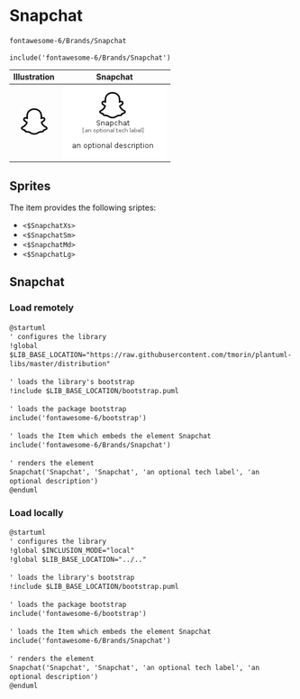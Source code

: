 # Snapchat


```text
fontawesome-6/Brands/Snapchat
```

```text
include('fontawesome-6/Brands/Snapchat')
```



| Illustration | Snapchat |
| :---: | :---: |
| ![illustration for Illustration](../../fontawesome-6/Brands/Snapchat.png) | ![illustration for Snapchat](../../fontawesome-6/Brands/Snapchat.Local.png) |



## Sprites
The item provides the following sriptes:

- `<$SnapchatXs>`
- `<$SnapchatSm>`
- `<$SnapchatMd>`
- `<$SnapchatLg>`





## Snapchat

### Load remotely
```plantuml
@startuml
' configures the library
!global $LIB_BASE_LOCATION="https://raw.githubusercontent.com/tmorin/plantuml-libs/master/distribution"

' loads the library's bootstrap
!include $LIB_BASE_LOCATION/bootstrap.puml

' loads the package bootstrap
include('fontawesome-6/bootstrap')

' loads the Item which embeds the element Snapchat
include('fontawesome-6/Brands/Snapchat')

' renders the element
Snapchat('Snapchat', 'Snapchat', 'an optional tech label', 'an optional description')
@enduml
```

### Load locally
```plantuml
@startuml
' configures the library
!global $INCLUSION_MODE="local"
!global $LIB_BASE_LOCATION="../.."

' loads the library's bootstrap
!include $LIB_BASE_LOCATION/bootstrap.puml

' loads the package bootstrap
include('fontawesome-6/bootstrap')

' loads the Item which embeds the element Snapchat
include('fontawesome-6/Brands/Snapchat')

' renders the element
Snapchat('Snapchat', 'Snapchat', 'an optional tech label', 'an optional description')
@enduml
```

